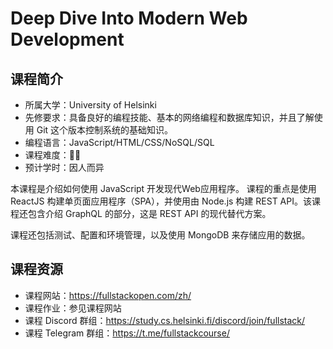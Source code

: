 # Deep Dive Into Modern Web Development

## 课程简介

- 所属大学：University of Helsinki
- 先修要求：具备良好的编程技能、基本的网络编程和数据库知识，并且了解使用 Git 这个版本控制系统的基础知识。
- 编程语言：JavaScript/HTML/CSS/NoSQL/SQL
- 课程难度：🌟🌟
- 预计学时：因人而异

本课程是介绍如何使用 JavaScript 开发现代Web应用程序。 课程的重点是使用 ReactJS 构建单页面应用程序（SPA），并使用由 Node.js 构建 REST API。该课程还包含介绍 GraphQL 的部分，这是 REST API 的现代替代方案。

课程还包括测试、配置和环境管理，以及使用 MongoDB 来存储应用的数据。

## 课程资源

- 课程网站：<https://fullstackopen.com/zh/>
- 课程作业：参见课程网站
- 课程 Discord 群组：<https://study.cs.helsinki.fi/discord/join/fullstack/>
- 课程 Telegram 群组：<https://t.me/fullstackcourse/>
